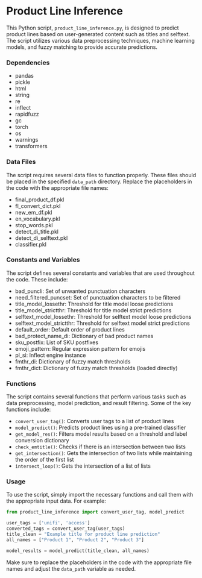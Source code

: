 # Product Line Inference

This Python script, `product_line_inference.py`, is designed to predict product lines based on user-generated content such as titles and selftext. The script utilizes various data preprocessing techniques, machine learning models, and fuzzy matching to provide accurate predictions.

### Dependencies

- pandas
- pickle
- html
- string
- re
- inflect
- rapidfuzz
- gc
- torch
- os
- warnings
- transformers

### Data Files

The script requires several data files to function properly. These files should be placed in the specified `data_path` directory. Replace the placeholders in the code with the appropriate file names:

- final_product_df.pkl
- fl_convert_dict.pkl
- new_em_df.pkl
- en_vocabulary.pkl
- stop_words.pkl
- detect_di_title.pkl
- detect_di_selftext.pkl
- classifier.pkl

### Constants and Variables

The script defines several constants and variables that are used throughout the code. These include:

- bad_puncli: Set of unwanted punctuation characters
- need_filtered_puncset: Set of punctuation characters to be filtered
- title_model_lossethr: Threshold for title model loose predictions
- title_model_strictthr: Threshold for title model strict predictions
- selftext_model_lossethr: Threshold for selftext model loose predictions
- selftext_model_strictthr: Threshold for selftext model strict predictions
- default_order: Default order of product lines
- bad_protect_name_di: Dictionary of bad product names
- sku_postfix: List of SKU postfixes
- emoji_pattern: Regular expression pattern for emojis
- pl_si: Inflect engine instance
- fmthr_di: Dictionary of fuzzy match thresholds
- fmthr_dict: Dictionary of fuzzy match thresholds (loaded directly)

### Functions

The script contains several functions that perform various tasks such as data preprocessing, model prediction, and result filtering. Some of the key functions include:

- `convert_user_tag()`: Converts user tags to a list of product lines
- `model_predict()`: Predicts product lines using a pre-trained classifier
- `get_model_res()`: Filters model results based on a threshold and label conversion dictionary
- `check_emtitle()`: Checks if there is an intersection between two lists
- `get_intersection()`: Gets the intersection of two lists while maintaining the order of the first list
- `intersect_loop()`: Gets the intersection of a list of lists

### Usage

To use the script, simply import the necessary functions and call them with the appropriate input data. For example:

```python
from product_line_inference import convert_user_tag, model_predict

user_tags = ['unifi', 'access']
converted_tags = convert_user_tag(user_tags)
title_clean = "Example title for product line prediction"
all_names = ["Product 1", "Product 2", "Product 3"]

model_results = model_predict(title_clean, all_names)
```

Make sure to replace the placeholders in the code with the appropriate file names and adjust the `data_path` variable as needed.